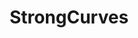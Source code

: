 ---
title: StrongCurves
crosslinks:
- xxfitness
- Fitness
- metric_units
- veganfitness
- 1200isplenty
- sex
- gainit
- curlsinthesquatrack
---